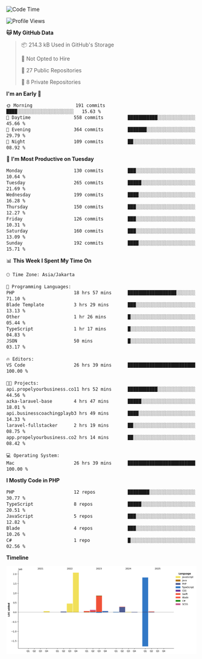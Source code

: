 <!--START_SECTION:waka-->
![Code Time](http://img.shields.io/badge/Code%20Time-725%20hrs%2028%20mins-blue)

![Profile Views](http://img.shields.io/badge/Profile%20Views-0-blue)

**🐱 My GitHub Data** 

> 📦 214.3 kB Used in GitHub's Storage 
 > 
> 🚫 Not Opted to Hire
 > 
> 📜 27 Public Repositories 
 > 
> 🔑 8 Private Repositories 
 > 
**I'm an Early 🐤** 

```text
🌞 Morning                191 commits         ████░░░░░░░░░░░░░░░░░░░░░   15.63 % 
🌆 Daytime                558 commits         ███████████░░░░░░░░░░░░░░   45.66 % 
🌃 Evening                364 commits         ███████░░░░░░░░░░░░░░░░░░   29.79 % 
🌙 Night                  109 commits         ██░░░░░░░░░░░░░░░░░░░░░░░   08.92 % 
```
📅 **I'm Most Productive on Tuesday** 

```text
Monday                   130 commits         ███░░░░░░░░░░░░░░░░░░░░░░   10.64 % 
Tuesday                  265 commits         █████░░░░░░░░░░░░░░░░░░░░   21.69 % 
Wednesday                199 commits         ████░░░░░░░░░░░░░░░░░░░░░   16.28 % 
Thursday                 150 commits         ███░░░░░░░░░░░░░░░░░░░░░░   12.27 % 
Friday                   126 commits         ███░░░░░░░░░░░░░░░░░░░░░░   10.31 % 
Saturday                 160 commits         ███░░░░░░░░░░░░░░░░░░░░░░   13.09 % 
Sunday                   192 commits         ████░░░░░░░░░░░░░░░░░░░░░   15.71 % 
```


📊 **This Week I Spent My Time On** 

```text
🕑︎ Time Zone: Asia/Jakarta

💬 Programming Languages: 
PHP                      18 hrs 57 mins      ██████████████████░░░░░░░   71.10 % 
Blade Template           3 hrs 29 mins       ███░░░░░░░░░░░░░░░░░░░░░░   13.13 % 
Other                    1 hr 26 mins        █░░░░░░░░░░░░░░░░░░░░░░░░   05.44 % 
TypeScript               1 hr 17 mins        █░░░░░░░░░░░░░░░░░░░░░░░░   04.83 % 
JSON                     50 mins             █░░░░░░░░░░░░░░░░░░░░░░░░   03.17 % 

🔥 Editors: 
VS Code                  26 hrs 39 mins      █████████████████████████   100.00 % 

🐱‍💻 Projects: 
api.propelyourbusiness.co11 hrs 52 mins      ███████████░░░░░░░░░░░░░░   44.56 % 
azka-laravel-base        4 hrs 47 mins       █████░░░░░░░░░░░░░░░░░░░░   18.01 % 
api.businesscoachingplayb3 hrs 49 mins       ████░░░░░░░░░░░░░░░░░░░░░   14.33 % 
laravel-fullstacker      2 hrs 19 mins       ██░░░░░░░░░░░░░░░░░░░░░░░   08.75 % 
app.propelyourbusiness.co2 hrs 14 mins       ██░░░░░░░░░░░░░░░░░░░░░░░   08.42 % 

💻 Operating System: 
Mac                      26 hrs 39 mins      █████████████████████████   100.00 % 
```

**I Mostly Code in PHP** 

```text
PHP                      12 repos            ████████░░░░░░░░░░░░░░░░░   30.77 % 
TypeScript               8 repos             █████░░░░░░░░░░░░░░░░░░░░   20.51 % 
JavaScript               5 repos             ███░░░░░░░░░░░░░░░░░░░░░░   12.82 % 
Blade                    4 repos             ███░░░░░░░░░░░░░░░░░░░░░░   10.26 % 
C#                       1 repo              █░░░░░░░░░░░░░░░░░░░░░░░░   02.56 % 
```



**Timeline**

![Lines of Code chart](https://raw.githubusercontent.com/brstreet2/brstreet2/main/assets/bar_graph.png)


<!--END_SECTION:waka-->
